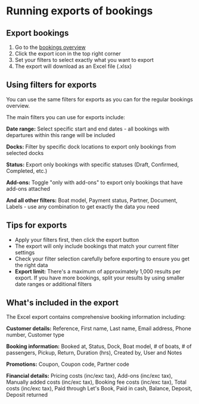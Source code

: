 # Running exports of bookings

## Export bookings

1. Go to the [bookings overview](https://dashboard.letsbook.app/bookings)
2. Click the export icon in the top right corner
3. Set your filters to select exactly what you want to export
4. The export will download as an Excel file (.xlsx)

## Using filters for exports

You can use the same filters for exports as you can for the regular bookings overview.

The main filters you can use for exports include:

**Date range:** Select specific start and end dates - all bookings with departures within this range will be included

**Docks:** Filter by specific dock locations to export only bookings from selected docks

**Status:** Export only bookings with specific statuses (Draft, Confirmed, Completed, etc.)

**Add-ons:** Toggle "only with add-ons" to export only bookings that have add-ons attached

**And all other filters:** Boat model, Payment status, Partner, Document, Labels - use any combination to get exactly the data you need

## Tips for exports

- Apply your filters first, then click the export button
- The export will only include bookings that match your current filter settings
- Check your filter selection carefully before exporting to ensure you get the right data
- **Export limit:** There's a maximum of approximately 1,000 results per export. If you have more bookings, split your results by using smaller date ranges or additional filters

## What's included in the export

The Excel export contains comprehensive booking information including:

**Customer details:** Reference, First name, Last name, Email address, Phone number, Customer type

**Booking information:** Booked at, Status, Dock, Boat model, # of boats, # of passengers, Pickup, Return, Duration (hrs), Created by, User and Notes

**Promotions:** Coupon, Coupon code, Partner code

**Financial details:** Pricing costs (inc/exc tax), Add-ons (inc/exc tax), Manually added costs (inc/exc tax), Booking fee costs (inc/exc tax), Total costs (inc/exc tax), Paid through Let's Book, Paid in cash, Balance, Deposit, Deposit returned
